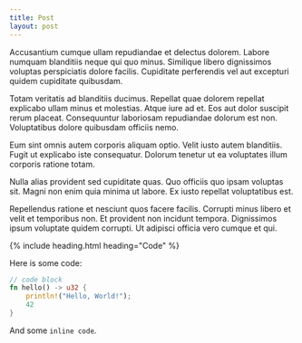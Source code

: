 ```yaml
---
title: Post
layout: post
---
```


Accusantium cumque ullam repudiandae et delectus dolorem. Labore numquam blanditiis neque qui quo minus. Similique libero dignissimos voluptas perspiciatis dolore facilis. Cupiditate perferendis vel aut excepturi quidem cupiditate quibusdam.

Totam veritatis ad blanditiis ducimus. Repellat quae dolorem repellat explicabo ullam minus et molestias. Atque iure ad et. Eos aut dolor suscipit rerum placeat. Consequuntur laboriosam repudiandae dolorum est non. Voluptatibus dolore quibusdam officiis nemo.

Eum sint omnis autem corporis aliquam optio. Velit iusto autem blanditiis. Fugit ut explicabo iste consequatur. Dolorum tenetur ut ea voluptates illum corporis ratione totam.

Nulla alias provident sed cupiditate quas. Quo officiis quo ipsam voluptas sit. Magni non enim quia minima ut labore. Ex iusto repellat voluptatibus est.

Repellendus ratione et nesciunt quos facere facilis. Corrupti minus libero et velit et temporibus non. Et provident non incidunt tempora. Dignissimos ipsum voluptate quidem corrupti. Ut adipisci officia vero cumque et qui.

{% include heading.html heading="Code" %}

Here is some code:

```rust
// code block
fn hello() -> u32 {
    println!("Hello, World!");
    42
}
```
And some `inline code`.
